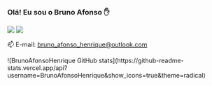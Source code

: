 ### Olá! Eu sou o Bruno Afonso ✋
<a href="https://www.linkedin.com/in/bruno-afonso-henrique/">
    <img src="https://img.shields.io/badge/linkedin-%230077B5.svg?&style=for-the-badge&logo=linkedin&logoColor=white" /></a>
    <a href="https://www.instagram.com/invites/contact/?i=12oi803mcqzpu&utm_content=m8vhyf">
    <img src="https://img.shields.io/badge/Instagram-E4405F?style=for-the-badge&logo=instagram&logoColor=white" /></a>
 <p>
  📫 E-mail: <a href='mailto:bruno_afonso_henrique@outlook.com'>bruno_afonso_henrique@outlook.com</a>
</p>
![BrunoAfonsoHenrique GitHub stats](https://github-readme-stats.vercel.app/api?username=BrunoAfonsoHenrique&show_icons=true&theme=radical)
